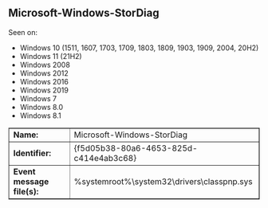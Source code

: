 ## Microsoft-Windows-StorDiag

Seen on:
* Windows 10 (1511, 1607, 1703, 1709, 1803, 1809, 1903, 1909, 2004, 20H2)
* Windows 11 (21H2)
* Windows 2008
* Windows 2012
* Windows 2016
* Windows 2019
* Windows 7
* Windows 8.0
* Windows 8.1

<table border="1" class="docutils">
  <tbody>
    <tr>
      <td><b>Name:</b></td>
      <td>Microsoft-Windows-StorDiag</td>
    </tr>
    <tr>
      <td><b>Identifier:</b></td>
      <td>{f5d05b38-80a6-4653-825d-c414e4ab3c68}</td>
    </tr>
    <tr>
      <td><b>Event message file(s):</b></td>
      <td>%systemroot%\system32\drivers\classpnp.sys</td>
    </tr>
  </tbody>
</table>

&nbsp;

